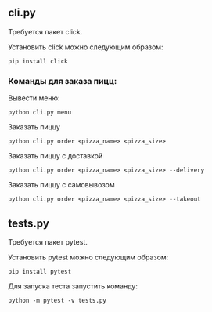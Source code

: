 
## cli.py
Требуется пакет click.

Установить click можно следующим образом:

    pip install click

### Команды для заказа пицц:


Вывести меню:

    python cli.py menu

Заказать пиццу

    python cli.py order <pizza_name> <pizza_size>

Заказать пиццу с доставкой

    python cli.py order <pizza_name> <pizza_size> --delivery

Заказать пиццу с самовывозом

    python cli.py order <pizza_name> <pizza_size> --takeout

## tests.py

Требуется пакет pytest.

Установить pytest можно следующим образом:

    pip install pytest

Для запуска теста запустить команду:

    python -m pytest -v tests.py
